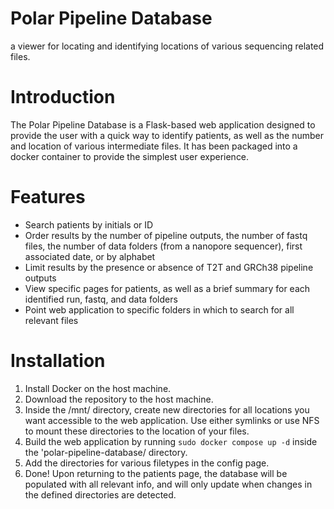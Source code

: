 # Polar Pipeline Database
a viewer for locating and identifying locations of various sequencing related files.

# Introduction
The Polar Pipeline Database is a Flask-based web application designed to provide the user with a quick way to identify patients, as well as the number and location of various intermediate files. It has been packaged into a docker container to provide the simplest user experience.

# Features
- Search patients by initials or ID
- Order results by the number of pipeline outputs, the number of fastq files, the number of data folders (from a nanopore sequencer), first associated date, or by alphabet
- Limit results by the presence or absence of T2T and GRCh38 pipeline outputs
- View specific pages for patients, as well as a brief summary for each identified run, fastq, and data folders
- Point web application to specific folders in which to search for all relevant files

# Installation
1. Install Docker on the host machine.
2. Download the repository to the host machine.
3. Inside the /mnt/ directory, create new directories for all locations you want accessible to the web application. Use either symlinks or use NFS to mount these directories to the location of your files.
4. Build the web application by running ```sudo docker compose up -d``` inside the 'polar-pipeline-database/ directory.
5. Add the directories for various filetypes in the config page.
6. Done! Upon returning to the patients page, the database will be populated with all relevant info, and will only update when changes in the defined directories are detected.